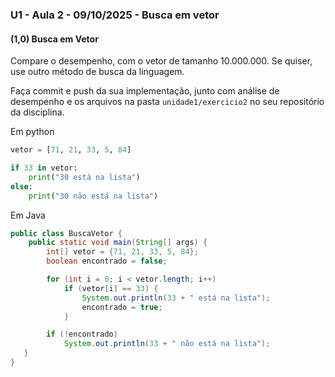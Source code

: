 ### U1 - Aula 2 - 09/10/2025 - Busca em vetor

#### (1,0) Busca em Vetor

Compare o desempenho, com o vetor de tamanho 10.000.000. Se quiser, use outro método de busca da linguagem.

Faça commit e push da sua implementação, junto com análise de desempenho e os arquivos na pasta `unidade1/exercicio2` no seu repositório da disciplina.

Em python

```python
vetor = [71, 21, 33, 5, 84]

if 33 in vetor:
    print("30 está na lista")
else:
    print("30 não está na lista")
```

Em Java

```java
public class BuscaVetor {
    public static void main(String[] args) {
        int[] vetor = {71, 21, 33, 5, 84};
        boolean encontrado = false;

        for (int i = 0; i < vetor.length; i++)
            if (vetor[i] == 33) {
                System.out.println(33 + " está na lista");
                encontrado = true;
            }

        if (!encontrado)
            System.out.println(33 + " não está na lista");
   }
}
```

